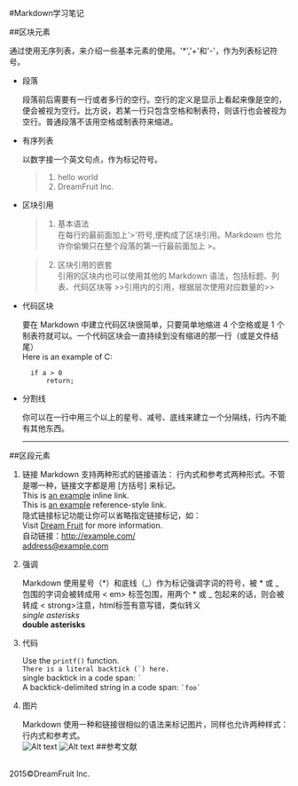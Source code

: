 #Markdown学习笔记

##区块元素

通过使用无序列表，来介绍一些基本元素的使用。'*','+'和'-'，作为列表标记符号。

* 段落

    段落前后需要有一行或者多行的空行。空行的定义是显示上看起来像是空的，便会被视为空行。比方说，若某一行只包含空格和制表符，则该行也会被视为空行。普通段落不该用空格或制表符来缩进。

* 有序列表

    以数字接一个英文句点，作为标记符号。
    >1. hello world
    >2. DreamFruit Inc.

* 区块引用

    >1. 基本语法  
    在每行的最前面加上'>'符号,便构成了区块引用。Markdown 也允许你偷懒只在整个段落的第一行最前面加上 >。
	
	>2. 区块引用的嵌套  
    引用的区块内也可以使用其他的 Markdown 语法，包括标题、列表、代码区块等
		>>引用内的引用，根据层次使用对应数量的>>

* 代码区块

	要在 Markdown 中建立代码区块很简单，只要简单地缩进 4 个空格或是 1 个制表符就可以。一个代码区块会一直持续到没有缩进的那一行（或是文件结尾）  
	Here is an example of C:

    	if a > 0
        	return;
 
* 分割线

	你可以在一行中用三个以上的星号、减号、底线来建立一个分隔线，行内不能有其他东西。
	***
##区段元素

1. 链接
	Markdown 支持两种形式的链接语法： 行内式和参考式两种形式。不管是哪一种，链接文字都是用 [方括号] 来标记。  
   	This is [an example](http://dreamfruit.cn "DreamFruit") inline link.  
	This is [an example][url1] reference-style link.  
	隐式链接标记功能让你可以省略指定链接标记，如：  
	Visit [Dream Fruit][] for more information.  
	自动链接：<http://example.com/>   
	<address@example.com>

2. 强调

	Markdown 使用星号（*）和底线（_）作为标记强调字词的符号，被 * 或 _ 包围的字词会被转成用 < em> 标签包围，用两个 * 或 _ 包起来的话，则会被转成 < strong>注意，html标签有意写错，类似转义  
	*single asterisks*  
	**double asterisks**  
3. 代码

	Use the `printf()` function.  
	``There is a literal backtick (`) here.``  
	 single backtick in a code span: `` ` ``  
	A backtick-delimited string in a code span: `` `foo` ``

4. 图片

	Markdown 使用一种和链接很相似的语法来标记图片，同样也允许两种样式： 行内式和参考式。  
 	![Alt text](/jennifer.jpg)
	![Alt text][tencent]
##参考文献

[url1]:"http://www.dreamfruit.com.cn"
[Dream Fruit]: http://www.dreamfruit.com.cn
[tencent]: /tencent.jpg
<br/>2015&copy;DreamFruit Inc.